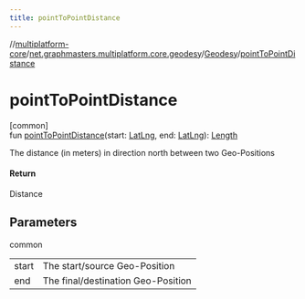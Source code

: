```yaml
---
title: pointToPointDistance
---
```

//[multiplatform-core](../../../index.html)/[net.graphmasters.multiplatform.core.geodesy](../index.html)/[Geodesy](index.html)/[pointToPointDistance](point-to-point-distance.html)



# pointToPointDistance



[common]\
fun [pointToPointDistance](point-to-point-distance.html)(start: [LatLng](../../net.graphmasters.multiplatform.core.model/-lat-lng/index.html), end: [LatLng](../../net.graphmasters.multiplatform.core.model/-lat-lng/index.html)): [Length](../../net.graphmasters.multiplatform.core.units/-length/index.html)



The distance (in meters) in direction north between two Geo-Positions



#### Return



Distance



## Parameters


common

| | |
|---|---|
| start | The start/source Geo-Position |
| end | The final/destination Geo-Position |





